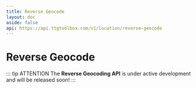 ```yaml
---
title: Reverse Geocode
layout: doc
aside: false
api: https://api.ttgtoolbox.com/v1/location/reverse-geocode
---
```


<script setup>
import DividePage from '../../../components/DividerPage.vue'   
</script>

# Reverse Geocode

::: tip ATTENTION
The **Reverse Geocoding API** is under active development and will be released soon!
:::
